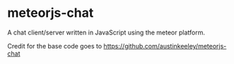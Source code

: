 meteorjs-chat
=============

A chat client/server written in JavaScript using the meteor platform.


Credit for the base code goes to https://github.com/austinkeeley/meteorjs-chat
